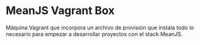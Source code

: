# MeanJS Vagrant Box

Máquina Vagrant que incorpora un archivo de provisión que instala todo
lo necesario para empezar a desarrollar proyectos con el stack MeanJS.
